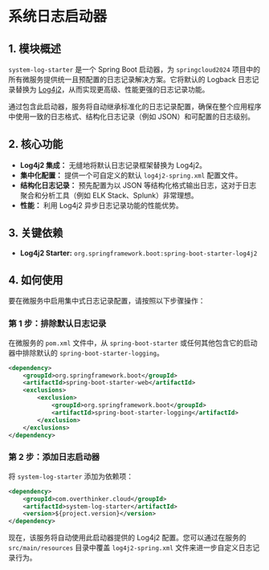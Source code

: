 # 系统日志启动器

## 1. 模块概述

`system-log-starter` 是一个 Spring Boot 启动器，为 `springcloud2024` 项目中的所有微服务提供统一且预配置的日志记录解决方案。它将默认的 Logback 日志记录替换为 [Log4j2](https.logging.apache.org/log4j/2.x/)，从而实现更高级、性能更强的日志记录功能。

通过包含此启动器，服务将自动继承标准化的日志记录配置，确保在整个应用程序中使用一致的日志格式、结构化日志记录（例如 JSON）和可配置的日志级别。

## 2. 核心功能

- **Log4j2 集成：** 无缝地将默认日志记录框架替换为 Log4j2。
- **集中化配置：** 提供一个可自定义的默认 `log4j2-spring.xml` 配置文件。
- **结构化日志记录：** 预先配置为以 JSON 等结构化格式输出日志，这对于日志聚合和分析工具（例如 ELK Stack、Splunk）非常理想。
- **性能：** 利用 Log4j2 异步日志记录功能的性能优势。

## 3. 关键依赖

- **Log4j2 Starter:** `org.springframework.boot:spring-boot-starter-log4j2`

## 4. 如何使用

要在微服务中启用集中式日志记录配置，请按照以下步骤操作：

### 第 1 步：排除默认日志记录

在微服务的 `pom.xml` 文件中，从 `spring-boot-starter` 或任何其他包含它的启动器中排除默认的 `spring-boot-starter-logging`。

```xml
<dependency>
    <groupId>org.springframework.boot</groupId>
    <artifactId>spring-boot-starter-web</artifactId>
    <exclusions>
        <exclusion>
            <groupId>org.springframework.boot</groupId>
            <artifactId>spring-boot-starter-logging</artifactId>
        </exclusion>
    </exclusions>
</dependency>
```

### 第 2 步：添加日志启动器

将 `system-log-starter` 添加为依赖项：

```xml
<dependency>
    <groupId>com.overthinker.cloud</groupId>
    <artifactId>system-log-starter</artifactId>
    <version>${project.version}</version>
</dependency>
```

现在，该服务将自动使用此启动器提供的 Log4j2 配置。您可以通过在服务的 `src/main/resources` 目录中覆盖 `log4j2-spring.xml` 文件来进一步自定义日志记录行为。
